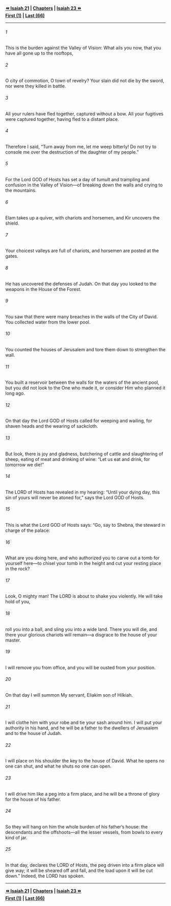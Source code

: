   
**[⏪ Isaiah 21](./Isaiah%2021.md) | [Chapters](./_index.md) | [Isaiah 23 ⏩](./Isaiah%2023.md)**  
**[First (1)](./Isaiah%201.md) | [Last (66)](./Isaiah%2066.md)**  
  
---  
  
###### 1  
This is the burden against the Valley of Vision: What ails you now, that you have all gone up to the rooftops,  
  
###### 2  
O city of commotion, O town of revelry? Your slain did not die by the sword, nor were they killed in battle.  
  
###### 3  
All your rulers have fled together, captured without a bow. All your fugitives were captured together, having fled to a distant place.  
  
###### 4  
Therefore I said, “Turn away from me, let me weep bitterly! Do not try to console me over the destruction of the daughter of my people.”  
  
###### 5  
For the Lord GOD of Hosts has set a day of tumult and trampling and confusion in the Valley of Vision—of breaking down the walls and crying to the mountains.  
  
###### 6  
Elam takes up a quiver, with chariots and horsemen, and Kir uncovers the shield.  
  
###### 7  
Your choicest valleys are full of chariots, and horsemen are posted at the gates.  
  
###### 8  
He has uncovered the defenses of Judah. On that day you looked to the weapons in the House of the Forest.  
  
###### 9  
You saw that there were many breaches in the walls of the City of David. You collected water from the lower pool.  
  
###### 10  
You counted the houses of Jerusalem and tore them down to strengthen the wall.  
  
###### 11  
You built a reservoir between the walls for the waters of the ancient pool, but you did not look to the One who made it, or consider Him who planned it long ago.  
  
###### 12  
On that day the Lord GOD of Hosts called for weeping and wailing, for shaven heads and the wearing of sackcloth.  
  
###### 13  
But look, there is joy and gladness, butchering of cattle and slaughtering of sheep, eating of meat and drinking of wine: “Let us eat and drink, for tomorrow we die!”  
  
###### 14  
The LORD of Hosts has revealed in my hearing: “Until your dying day, this sin of yours will never be atoned for,” says the Lord GOD of Hosts.  
  
###### 15  
This is what the Lord GOD of Hosts says: “Go, say to Shebna, the steward in charge of the palace:  
  
###### 16  
What are you doing here, and who authorized you to carve out a tomb for yourself here—to chisel your tomb in the height and cut your resting place in the rock?  
  
###### 17  
Look, O mighty man! The LORD is about to shake you violently. He will take hold of you,  
  
###### 18  
roll you into a ball, and sling you into a wide land. There you will die, and there your glorious chariots will remain—a disgrace to the house of your master.  
  
###### 19  
I will remove you from office, and you will be ousted from your position.  
  
###### 20  
On that day I will summon My servant, Eliakim son of Hilkiah.  
  
###### 21  
I will clothe him with your robe and tie your sash around him. I will put your authority in his hand, and he will be a father to the dwellers of Jerusalem and to the house of Judah.  
  
###### 22  
I will place on his shoulder the key to the house of David. What he opens no one can shut, and what he shuts no one can open.  
  
###### 23  
I will drive him like a peg into a firm place, and he will be a throne of glory for the house of his father.  
  
###### 24  
So they will hang on him the whole burden of his father’s house: the descendants and the offshoots—all the lesser vessels, from bowls to every kind of jar.  
  
###### 25  
In that day, declares the LORD of Hosts, the peg driven into a firm place will give way; it will be sheared off and fall, and the load upon it will be cut down.” Indeed, the LORD has spoken.  
  
  
---  
  
**[⏪ Isaiah 21](./Isaiah%2021.md) | [Chapters](./_index.md) | [Isaiah 23 ⏩](./Isaiah%2023.md)**  
**[First (1)](./Isaiah%201.md) | [Last (66)](./Isaiah%2066.md)**  
  
